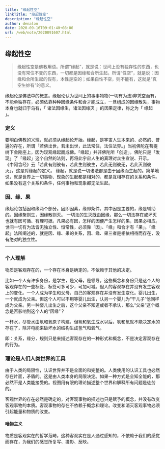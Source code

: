 ```yaml
---
title: "缘起性空"
linkTitle: "缘起性空"
description: "缘起性空"
author: denalon
date: 2020-09-16T09:01:40+08:00
url: /web/note/2020091607.html
---
```


## 缘起性空


> 缘起性空是佛教用语。所谓“缘起”，就是说：世间上没有独存性的东西，也没有常住不变的东西，一切都是因缘和合所生起。所谓“性空”，就是说：因缘和合所生起的假有，本性是空的；如果自性不空，则不能有，这就是“真空生妙有”的意义。

缘起论是佛法中的概念。缘起论认为世间上的事事物物(一切有为法)非凭空而有，不能单独存在，必须依靠种种因缘条件和合才能成立，一旦组成的因缘散失，事物本身也就归于乌有，「 诸法因缘生，诸法因缘灭 」的因果定律，称之为「 缘起 」。

### 定义
要明白佛教的义理，就必须从缘起论开始。缘起，是宇宙人生本来的、必然的、普遍的存在，所谓「若佛出世，若未出世，此法常住，法住法界。」当初佛陀在菩提树下金刚座上，因为现观缘起而成佛。「缘起」并非佛陀所「创造」，佛陀只是「发现」了「缘起」这个自然的法则，再将此宇宙人生的真理对众生宣说、开示。
《中阿含经》云「若此有则彼有，若此生则彼生，若此无则彼无，若此灭则彼灭」，这是对缘起的定义。
缘起，就是说一切诸法都是由于因缘而生起的。简单地说，就是世界上一切事物、现象的生起都是相对的，都是互相存在的关系和条件。如果没有这个关系和条件，任何事物和现象都无法生起。

### 因、缘、果
缘起论包括因和缘两个部分。因即因素，缘即条件，其中因是主要的，缘是辅助的。因缘聚则生，因缘散则灭。
一切法的生灭既由因缘，那么一切法存在或坏灭也就有因可循、有理可据。凡果必有因，怎样的因便产生怎样的果，因果必相应。
世间一切有为法皆无独立性、恒常性，必须靠「因」、「缘」和合才有「果」。「缘起」法所阐述的，就是因、缘、果的关系，因、缘、果三者是相依相待而存在，没有绝对的独立性。


<hr>


### 个人理解

物质是客观存在的，一个存在本身是确定的，不依赖于其他的决定。

比如一个人有许多身份，是学生，是父母，是领导。这些概念和身份只是这个人的客观存在的一些标签，标签可多可少，可加可减。但人的客观存在并没有发生客观上的变化。一个人成为学生和父母，自己的客观存在并没有发生变化。婴儿出生，一个就成为父亲。但这个人可以不用等婴儿出生，认另一个婴儿为“干儿子”他同样成为父亲。另一种婴儿出生之后，这个父亲不知道或者不承认，那么“父亲”这个概念是否影响到这个人的“因缘”？

一杯水，尽管水由氢和氧原子构建，但氢和氧生成水以后，氢和氧就不能决定水的存在了，除非电能来破坏水的结构生成氢气和氧气。

即：关系，缘分，规则只是来描述客观存在的一种形式和概念，不是决定客观存在的行为。

### 理论是人们人类世界的工具

由于人类的局限性，认识世界并不是全面的和完整的。人类使用的认识工具也必然存在片面，矛盾的。这是由人类本身的局限决定。如果一种方式是全知全能的，那必然不是人类能接受的。视图用有限的理论描述整个世界和解释所有问题是徒劳的。

客观世界的存在必然是确定的，对客观事物的描述也只是赋予的概念，并没有改变客观事物的本质。客观事物的存在不依赖于概念和理论。改变和消灭客观事物必须引起能量和物质的改变。




#### 唯物主义

物质是客观实在的哲学范畴，这种客观实在是人通过感知的，不依赖于我们的感觉而存在，为我们的感觉所复写、摄影、反映。